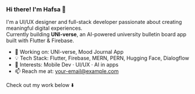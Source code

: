 ### Hi there! I'm Hafsa 👋

I'm a UI/UX designer and full-stack developer passionate about creating meaningful digital experiences.  
Currently building **UNI-verse**, an AI-powered university bulletin board app built with Flutter & Firebase.

- 🔭 Working on: UNI-verse, Mood Journal App  
- 💡 Tech Stack: Flutter, Firebase, MERN, PERN, Hugging Face, Dialogflow  
- 🎯 Interests: Mobile Dev · UI/UX · AI in apps  
- 📫 Reach me at: your-email@example.com

Check out my work below ⬇️
